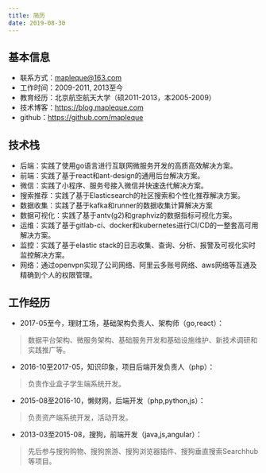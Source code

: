 ```yaml
---
title: 简历
date: 2019-08-30
---
```


基本信息
----

- 联系方式：mapleque@163.com
- 工作时间：2009-2011, 2013至今
- 教育经历：北京航空航天大学（硕2011-2013，本2005-2009）
- 技术博客：https://blog.mapleque.com
- github：https://github.com/mapleque

技术栈
----

- 后端：实践了使用go语言进行互联网微服务开发的高质高效解决方案。
- 前端：实践了基于react和ant-design的通用后台解决方案。
- 微信：实践了小程序、服务号接入微信并快速迭代解决方案。
- 搜索推荐：实践了基于Elasticsearch的社区搜索和个性化推荐解决方案。
- 数据收集：实践了基于kafka和runner的数据收集计算解决方案
- 数据可视化：实践了基于antv(g2)和graphviz的数据指标可视化方案。
- 运维：实践了基于gitlab-ci、docker和kubernetes进行CI/CD的一整套高可用解决方案。
- 监控：实践了基于elastic stack的日志收集、查询、分析、报警及可视化实时监控解决方案。
- 网络：通过openvpn实现了公司网络、阿里云多账号网络、aws网络等互通及精确到个人的权限管理。

工作经历
----

- 2017-05至今，理财工场，基础架构负责人、架构师（go,react）：
> 数据平台架构、微服务架构、基础服务开发和基础设施维护、新技术调研和实践推广等。
- 2016-10至2017-05，知识印象，项目后端开发负责人（php）：
> 负责作业盒子学生端系统开发。
- 2015-08至2016-10，懒财网，后端开发（php,python,js）：
> 负责资产端系统开发，活动开发。
- 2013-03至2015-08，搜狗，前端开发（java,js,angular）：
> 先后参与搜狗购物、搜狗旅游、搜狗浏览器插件、搜狗垂直搜索Searchhub等项目。

